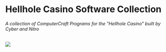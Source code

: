 # Hellhole Casino Software Collection
###### *A collection of ComputerCraft Programs for the "Hellhole Casino" built by Cyber and Nitro*
![](https://raw.githubusercontent.com/CyberGaming424/Hellhole-Casino/refs/heads/main/media/cavepic.png)
